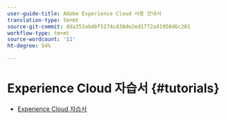 ```yaml
---
user-guide-title: Adobe Experience Cloud 사용 안내서
translation-type: tm+mt
source-git-commit: dda353ab4bf5274c438de2ed1772a41950d6c201
workflow-type: tm+mt
source-wordcount: '11'
ht-degree: 54%

---
```



# Experience Cloud 자습서 {#tutorials}

+ [Experience Cloud 자습서](home.md)
